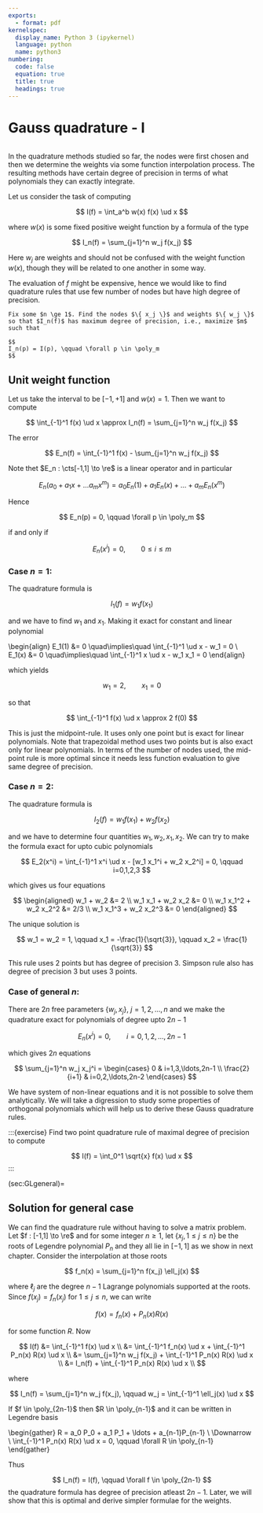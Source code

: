 ```yaml
---
exports:
  - format: pdf
kernelspec:
  display_name: Python 3 (ipykernel)
  language: python
  name: python3
numbering:
  code: false
  equation: true
  title: true
  headings: true
---
```


# Gauss quadrature - I

```{include} math.md
```

In the quadrature methods studied so far, the nodes were first chosen
and then we determine the weights via some function interpolation
process. The resulting methods have certain degree of precision in terms
of what polynomials they can exactly integrate.

Let us consider the task of computing

$$
I(f) = \int_a^b w(x) f(x) \ud x
$$ 

where $w(x)$ is some fixed positive weight function by a formula of the type

$$
I_n(f) = \sum_{j=1}^n w_j f(x_j)
$$ 

Here $w_j$ are weights and should not be confused with the weight function $w(x)$, though they will be related to one another in some way.

The evaluation of $f$ might be expensive, hence we would like to find quadrature rules that use few number of nodes but have high degree of precision.

```{note} Question
Fix some $n \ge 1$. Find the nodes $\{ x_j \}$ and weights $\{ w_j \}$
so that $I_n(f)$ has maximum degree of precision, i.e., maximize $m$
such that 

$$
I_n(p) = I(p), \qquad \forall p \in \poly_m
$$ 
```

## Unit weight function

Let us take the interval to be $[-1,+1]$ and $w(x)=1$. Then we want to
compute

$$
\int_{-1}^1 f(x) \ud x \approx I_n(f) = \sum_{j=1}^n w_j f(x_j)
$$ 

The
error 

$$
E_n(f) = \int_{-1}^1 f(x) - \sum_{j=1}^n w_j f(x_j)
$$ 

Note thet
$E_n : \cts[-1,1] \to \re$ is a linear operator and in particular

$$
E_n(a_0 + a_1 x + \ldots a_m x^m) = a_0 E_n(1) + a_1 E_n(x) + \ldots + a_m E_n(x^m)
$$

Hence 

$$
E_n(p) = 0, \qquad \forall p \in \poly_m
$$ 

if and only if

$$
E_n(x^i) = 0, \qquad 0 \le i \le m
$$

### Case $n=1$:

The quadrature formula is 

$$
I_1(f) = w_1 f(x_1)
$$ 

and we have to find $w_1$ and $x_1$. Making it exact for constant and linear polynomial

\begin{align}
E_1(1) &= 0 \quad\implies\quad \int_{-1}^1 \ud x - w_1 = 0 \\
E_1(x) &= 0 \quad\implies\quad \int_{-1}^1 x \ud x - w_1 x_1 = 0
\end{align}

which yields 

$$
w_1 = 2, \qquad x_1 = 0
$$ 

so that

$$
\int_{-1}^1 f(x) \ud x \approx 2 f(0)
$$ 

This is just the midpoint-rule. It uses only one point but is exact for linear polynomials. Note that trapezoidal method uses two points but is also exact only for linear polynomials. In terms of the number of nodes used, the mid-point rule is more optimal since it needs less function evaluation to give same degree of precision.

### Case $n=2$:

The quadrature formula is 

$$
I_2(f) = w_1 f(x_1) + w_2 f(x_2)
$$ 

and we have to determine four quantities $w_1, w_2, x_1, x_2$. We can try to
make the formula exact for upto cubic polynomials

$$
E_2(x^i) = \int_{-1}^1 x^i \ud x - [w_1 x_1^i + w_2 x_2^i] = 0, \qquad i=0,1,2,3
$$

which gives us four equations 

$$
\begin{aligned}
w_1 + w_2 &= 2 \\
w_1 x_1 + w_2 x_2 &= 0 \\
w_1 x_1^2 + w_2 x_2^2 &= 2/3 \\
w_1 x_1^3 + w_2 x_2^3 &= 0
\end{aligned}
$$ 

The unique solution is

$$
w_1 = w_2 = 1, \qquad x_1 = -\frac{1}{\sqrt{3}}, \qquad x_2 = \frac{1}{\sqrt{3}}
$$

This rule uses 2 points but has degree of precision 3. Simpson rule also
has degree of precision 3 but uses 3 points.

### Case of general $n$:

There are $2n$ free parameters $\{w_j, x_j\}$, $j=1,2,\ldots,n$ and we
make the quadrature exact for polynomials of degree upto $2n-1$

$$
E_n(x^i) = 0, \qquad i=0,1,2,\ldots,2n-1
$$ 

which gives $2n$ equations

$$
\sum_{j=1}^n w_j x_j^i = \begin{cases}
0 & i=1,3,\ldots,2n-1 \\
\frac{2}{i+1} & i=0,2,\ldots,2n-2
\end{cases}
$$ 

We have system of non-linear equations and it is not
possible to solve them analytically. We will take a digression to study
some properties of orthogonal polynomials which will help us to derive
these Gauss quadrature rules.

:::{exercise}
Find two point quadrature rule of maximal degree of precision to compute

$$
I(f) = \int_0^1 \sqrt{x} f(x) \ud x
$$
:::

(sec:GLgeneral)=
## Solution for general case

We can find the quadrature rule without having to solve a matrix problem.  Let $f : [-1,1] \to \re$ and for some integer $n \ge 1$, let $\{ x_j, 1 \le j \le n \}$ be the roots of Legendre polynomial $P_n$ and they all lie in $[-1,1]$ as we show in next chapter. Consider the interpolation at those roots

$$
f_n(x) = \sum_{j=1}^n f(x_j) \ell_j(x)
$$

where $\ell_j$ are the degree $n-1$ Lagrange polynomials supported at the roots. Since $f(x_j) = f_n(x_j)$ for $1 \le j \le n$, we can write

$$
f(x) = f_n(x) + P_n(x) R(x)
$$

for some function $R$. Now

$$
I(f) &= \int_{-1}^1 f(x) \ud x \\
&= \int_{-1}^1 f_n(x) \ud x + \int_{-1}^1 P_n(x) R(x) \ud x \\
&= \sum_{j=1}^n w_j f(x_j) + \int_{-1}^1 P_n(x) R(x) \ud x \\
&= I_n(f) + \int_{-1}^1 P_n(x) R(x) \ud x \\
$$

where

$$
I_n(f) = \sum_{j=1}^n w_j f(x_j), \qquad w_j = \int_{-1}^1 \ell_j(x) \ud x
$$

If $f \in \poly_{2n-1}$ then $R \in \poly_{n-1}$ and it can be written in Legendre basis

\begin{gather}
R = a_0 P_0 + a_1 P_1 + \ldots + a_{n-1}P_{n-1} \\
\Downarrow \\
\int_{-1}^1 P_n(x) R(x) \ud x = 0, \qquad \forall R \in \poly_{n-1}
\end{gather}

Thus 

$$
I_n(f) = I(f), \qquad \forall f \in \poly_{2n-1}
$$
the quadrature formula has degree of precision atleast $2n-1$. Later, we will show that this is optimal and derive simpler formulae for the weights.
